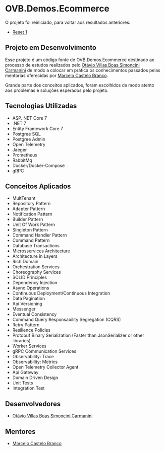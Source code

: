 # OVB.Demos.Ecommerce

O projeto foi reiniciado, para voltar aos resultados anteriores:
- [Reset 1](https://github.com/OtavioVB/OVB.Demos.Ecommerce/commits/main)

## Projeto em Desenvolvimento 

Esse projeto é um código fonte de OVB.Demos.Ecommerce destinado ao processo de estudos realizados pelo [Otávio Villas Boas Simoncini Carmanini](https://www.linkedin.com/in/otaviovillasboas/) de modo a colocar em prática os conhecimentos passados pelas mentorias oferecidas por [Marcelo Castelo Branco](https://www.linkedin.com/in/marcelocastelobranco/).

Grande parte dos conceitos aplicados, foram escolhidos de modo atento aos problemas e soluções esperados pelo projeto.

## Tecnologias Utilizadas
- ASP. NET Core 7
- .NET 7
- Entity Framework Core 7
- Postgree SQL
- Postgree Admin
- Open Telemetry
- Jaeger
- Prometheus
- RabbitMq
- Docker/Docker-Compose
- gRPC

## Conceitos Aplicados
- MultTenant
- Repository Pattern
- Adapter Pattern
- Notification Pattern
- Builder Pattern
- Unit Of Work Pattern
- Singleton Pattern
- Command Handler Pattern
- Command Pattern
- Database Transactions
- Microsservices Architecture
- Architecture in Layers
- Rich Domain
- Orchestration Services
- Choreography Services
- SOLID Principles
- Dependency Injection
- Async Operations
- Continuous Deployment/Continuous Integration
- Data Pagination
- Api Versioning
- Messenger
- Eventual Consistency
- Command Query Responsability Segregation (CQRS)
- Retry Pattern
- Resilience Policies
- Protobuf Binary Serialization (Faster than JsonSerializer or other libraries)
- Worker Services
- gRPC Communication Services
- Observability: Trace
- Observability: Metrics
- Open Telemetry Collector Agent
- Api Gateway
- Domain Driven Design
- Unit Tests
- Integration Test

## Desenvolvedores
- [Otávio Villas Boas Simoncini Carmanini](https://www.linkedin.com/in/otaviovillasboas/)

## Mentores
- [Marcelo Castelo Branco](https://www.linkedin.com/in/marcelocastelobranco/)
